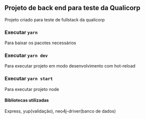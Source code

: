 ## Projeto de back end para teste da Qualicorp

Projeto criado para teste de fullstack da qualicorp

### Executar `yarn`

Para baixar os pacotes necessários

### Executar `yarn dev`

Para executar projeto em modo desenvolvimento com hot-reload

### Executar `yarn start`

Para executar projeto node

#### Bibliotecas utilizadas

Express, yup(validação), neo4j-driver(banco de dados)


